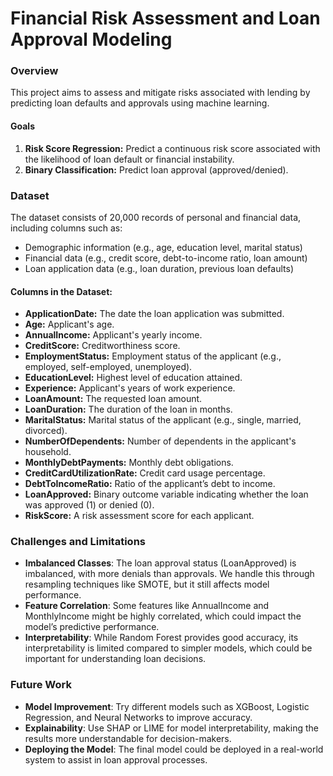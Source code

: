# Financial Risk Assessment and Loan Approval Modeling

### Overview

This project aims to assess and mitigate risks associated with lending by predicting loan defaults and approvals using machine learning.

#### Goals

1. **Risk Score Regression:** Predict a continuous risk score associated with the likelihood of loan default or financial instability.
2. **Binary Classification:** Predict loan approval (approved/denied).
    
### Dataset

The dataset consists of 20,000 records of personal and financial data, including columns such as:

- Demographic information (e.g., age, education level, marital status)
- Financial data (e.g., credit score, debt-to-income ratio, loan amount)
- Loan application data (e.g., loan duration, previous loan defaults)

#### Columns in the Dataset:
- **ApplicationDate:** The date the loan application was submitted.
- **Age:** Applicant's age.
- **AnnualIncome:** Applicant's yearly income.
- **CreditScore:** Creditworthiness score.
- **EmploymentStatus:** Employment status of the applicant (e.g., employed, self-employed, unemployed).
- **EducationLevel:** Highest level of education attained.
- **Experience:** Applicant's years of work experience.
- **LoanAmount:** The requested loan amount.
- **LoanDuration:** The duration of the loan in months.
- **MaritalStatus:** Marital status of the applicant (e.g., single, married, divorced).
- **NumberOfDependents:** Number of dependents in the applicant's household.
- **MonthlyDebtPayments:** Monthly debt obligations.
- **CreditCardUtilizationRate:** Credit card usage percentage.
- **DebtToIncomeRatio:** Ratio of the applicant’s debt to income.
- **LoanApproved:** Binary outcome variable indicating whether the loan was approved (1) or denied (0).
- **RiskScore:** A risk assessment score for each applicant.

### Challenges and Limitations

- **Imbalanced Classes**: The loan approval status (LoanApproved) is imbalanced, with more denials than approvals. We handle this through resampling techniques like SMOTE, but it still affects model performance.
- **Feature Correlation**: Some features like AnnualIncome and MonthlyIncome might be highly correlated, which could impact the model’s predictive performance.
- **Interpretability**: While Random Forest provides good accuracy, its interpretability is limited compared to simpler models, which could be important for understanding loan decisions.

### Future Work

- **Model Improvement**: Try different models such as XGBoost, Logistic Regression, and Neural Networks to improve accuracy.
- **Explainability**: Use SHAP or LIME for model interpretability, making the results more understandable for decision-makers.
- **Deploying the Model**: The final model could be deployed in a real-world system to assist in loan approval processes.
